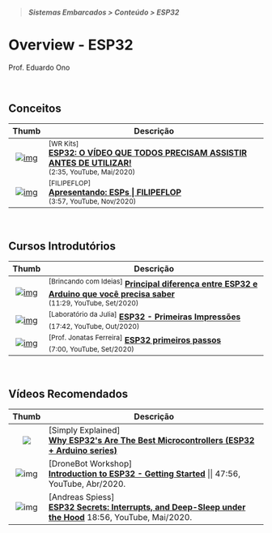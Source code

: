 > <h5>Sistemas Embarcados > Conteúdo > ESP32</h5>

# Overview - ESP32

Prof. Eduardo Ono

<br>

## Conceitos

| Thumb | Descrição |
| :-: | --- |
[![img](https://img.youtube.com/vi/1LJBXSoGTzI/default.jpg)](https://www.youtube.com/watch?v=1LJBXSoGTzI) | <sup>[WR Kits]</sup><br>[__ESP32: O VÍDEO QUE TODOS PRECISAM ASSISTIR ANTES DE UTILIZAR!__](https://www.youtube.com/watch?v=1LJBXSoGTzI)<br><sub>(2:35, YouTube, Mai/2020)</sub>
| [![img](https://img.youtube.com/vi/MmcfpJKqNCA/default.jpg)](https://www.youtube.com/watch?v=MmcfpJKqNCA) | <sup>[FILIPEFLOP]</sup><br>[__Apresentando: ESPs \| FILIPEFLOP__](https://www.youtube.com/watch?v=MmcfpJKqNCA)<br><sub>(3:57, YouTube, Nov/2020)</sub> | 

<br>

## Cursos Introdutórios

| Thumb | Descrição |
| :-: | --- |
[![img](https://img.youtube.com/vi/cPVW8QksPOg/default.jpg)](https://www.youtube.com/watch?v=cPVW8QksPOg) | <sup>[Brincando com Ideias]</sup> [__Principal diferença entre ESP32 e Arduino que você precisa saber__](https://www.youtube.com/watch?v=cPVW8QksPOg)<br><sub>(11:29, YouTube, Set/2020)</sub>
[![img](https://img.youtube.com/vi/gVP-HNT8P0c/default.jpg)](https://www.youtube.com/watch?v=gVP-HNT8P0c) | <sup>[Laboratório da Julia]</sup> [__ESP32 - Primeiras Impressões__](https://www.youtube.com/watch?v=gVP-HNT8P0c)<br><sub>(17:42, YouTube, Out/2020)</sub>
[![img](https://img.youtube.com/vi/uFmbbyUymOs/default.jpg)](https://www.youtube.com/watch?v=uFmbbyUymOs) | <sup>[Prof. Jonatas Ferreira]</sup> [__ESP32 primeiros passos__](https://www.youtube.com/watch?v=uFmbbyUymOs)<br><sub>(7:00, YouTube, Set/2020)</sub>

<br>

## Vídeos Recomendados

| Thumb | Descrição |
| :-: | --- |
[![](https://img.youtube.com/vi/A5CB4t9sukM/default.jpg)](https://www.youtube.com/watch?v=A5CB4t9sukM) | [Simply Explained] <br> [**Why ESP32's Are The Best Microcontrollers (ESP32 + Arduino series)**](https://www.youtube.com/watch?v=A5CB4t9sukM) || 2:35, YouTube, Mai/2020.
| ![img](https://img.youtube.com/vi/xPlN_Tk3VLQ/default.jpg) | [DroneBot Workshop] <br> [**Introduction to ESP32 - Getting Started**](https://www.youtube.com/watch?v=xPlN_Tk3VLQ) \|\| 47:56, YouTube, Abr/2020.
| ![img](https://img.youtube.com/vi/CJhWlfkf-5M/default.jpg) | [Andreas Spiess] <br> [**ESP32 Secrets: Interrupts, and Deep-Sleep under the Hood**](https://www.youtube.com/watch?v=CJhWlfkf-5M) 18:56, YouTube, Mai/2020.

<br>
